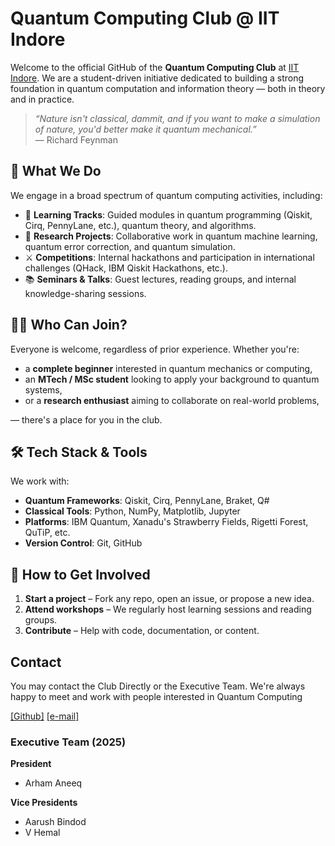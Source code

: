 # Quantum Computing Club @ IIT Indore

Welcome to the official GitHub of the **Quantum Computing Club** at [IIT Indore](https://www.iiti.ac.in/). We are a student-driven initiative dedicated to building a strong foundation in quantum computation and information theory — both in theory and in practice.

> _“Nature isn't classical, dammit, and if you want to make a simulation of nature, you'd better make it quantum mechanical.”_  
> — Richard Feynman

## 🚀 What We Do

We engage in a broad spectrum of quantum computing activities, including:

- 🧮 **Learning Tracks**: Guided modules in quantum programming (Qiskit, Cirq, PennyLane, etc.), quantum theory, and algorithms.
- 🧪 **Research Projects**: Collaborative work in quantum machine learning, quantum error correction, and quantum simulation.
- ⚔️ **Competitions**: Internal hackathons and participation in international challenges (QHack, IBM Qiskit Hackathons, etc.).
- 📚 **Seminars & Talks**: Guest lectures, reading groups, and internal knowledge-sharing sessions.

## 🧑‍🔬 Who Can Join?

Everyone is welcome, regardless of prior experience. Whether you're:

- a **complete beginner** interested in quantum mechanics or computing,
- an **MTech / MSc student** looking to apply your background to quantum systems,
- or a **research enthusiast** aiming to collaborate on real-world problems,

— there's a place for you in the club.

## 🛠️ Tech Stack & Tools

We work with:

- **Quantum Frameworks**: Qiskit, Cirq, PennyLane, Braket, Q#
- **Classical Tools**: Python, NumPy, Matplotlib, Jupyter
- **Platforms**: IBM Quantum, Xanadu's Strawberry Fields, Rigetti Forest, QuTiP, etc.
- **Version Control**: Git, GitHub

## 💬 How to Get Involved

1. **Start a project** – Fork any repo, open an issue, or propose a new idea.
2. **Attend workshops** – We regularly host learning sessions and reading groups.
3. **Contribute** – Help with code, documentation, or content.

## Contact

You may contact the Club Directly or the Executive Team. We're always happy to meet and work with people interested in Quantum Computing

[\[Github\]](https://github.com/qc-iiti) [\[e-mail\]](mailto:quantum@iiti.ac.in)

### Executive Team (2025)
**President**
- Arham Aneeq

**Vice Presidents**
- Aarush Bindod
- V Hemal 